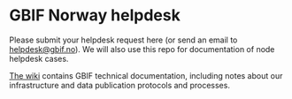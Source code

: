 # GBIF Norway helpdesk
Please submit your helpdesk request here (or send an email to helpdesk@gbif.no). We will also use this repo for documentation of node helpdesk cases.

[The wiki](https://github.com/gbif-norway/helpdesk/wiki) contains GBIF technical documentation, including notes about our infrastructure and data publication protocols and processes.
